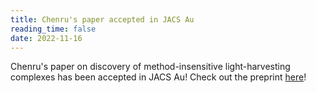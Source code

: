 ```yaml
---
title: Chenru's paper accepted in JACS Au
reading_time: false
date: 2022-11-16
---
```


Chenru's paper on discovery of method-insensitive light-harvesting complexes has been accepted in JACS Au! Check out the preprint [here](https://arxiv.org/abs/2208.05444)!

<!--more-->
